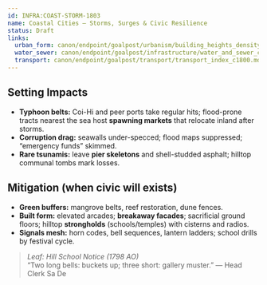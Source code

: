 ```yaml
---
id: INFRA:COAST-STORM-1803
name: Coastal Cities — Storms, Surges & Civic Resilience
status: Draft
links:
  urban_form: canon/endpoint/goalpost/urbanism/building_heights_density_c1800.md
  water_sewer: canon/endpoint/goalpost/infrastructure/water_and_sewer_c1800.md
  transport: canon/endpoint/goalpost/transport/transport_index_c1800.md
---
```


## Setting Impacts
- **Typhoon belts:** Coi-Hi and peer ports take regular hits; flood-prone tracts nearest the sea host **spawning markets** that relocate inland after storms.
- **Corruption drag:** seawalls under-specced; flood maps suppressed; “emergency funds” skimmed.
- **Rare tsunamis:** leave **pier skeletons** and shell-studded asphalt; hilltop communal tombs mark losses.

## Mitigation (when civic will exists)
- **Green buffers:** mangrove belts, reef restoration, dune fences.
- **Built form:** elevated arcades; **breakaway facades**; sacrificial ground floors; hilltop **strongholds** (schools/temples) with cisterns and radios.
- **Signals mesh:** horn codes, bell sequences, lantern ladders; school drills by festival cycle.

> _Leaf: Hill School Notice (1798 AO)_  
> “Two long bells: buckets up; three short: gallery muster.” — Head Clerk Sa De
